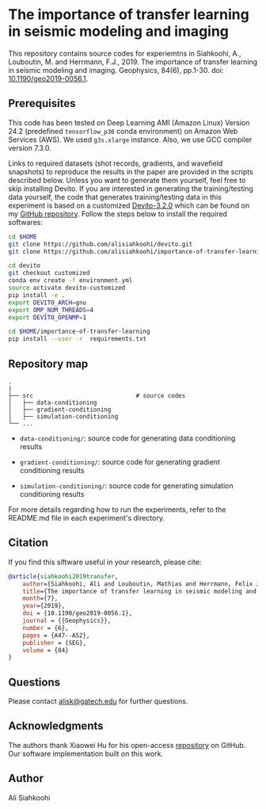 # The importance of transfer learning in seismic modeling and imaging

This repository contains source codes for experiemtns in Siahkoohi, A., Louboutin, M. and Herrmann, F.J., 2019. The importance of transfer learning in seismic modeling and imaging. Geophysics, 84(6), pp.1-30.  doi: [10.1190/geo2019-0056.1](https://doi.org/10.1190/geo2019-0056.1).


## Prerequisites

This code has been tested on Deep Learning AMI (Amazon Linux) Version 24.2 (predefined `tensorflow_p36` conda environment) on Amazon Web Services (AWS). We used `g3s.xlarge` instance. Also, we use GCC compiler version 7.3.0.

Links to required datasets (shot records, gradients, and wavefield snapshots) to reproduce the results in the paper are provided in the scripts described below. Unless you want to generate them yourself, feel free to skip installing Devito. If you are interested in generating the training/testing data yourself, the code that generates training/testing data in this experiment is based on a customized [Devito-3.2.0](https://github.com/opesci/devito/releases/tag/v3.2.0) which can be found on my [GitHub repository](https://github.com/alisiahkoohi/devito/tree/customized). Follow the steps below to install the required softwares:

```bash
cd $HOME
git clone https://github.com/alisiahkoohi/devito.git
git clone https://github.com/alisiahkoohi/importance-of-transfer-learning.git

cd devito
git checkout customized
conda env create -f environment.yml
source activate devito-customized
pip install -e .
export DEVITO_ARCH=gnu
export OMP_NUM_THREADS=4
export DEVITO_OPENMP=1

cd $HOME/importance-of-transfer-learning
pip install --user -r  requirements.txt
```

## Repository map

    .
    |
    ├── src                  			# source codes
    │   ├── data-conditioning
    │   ├── gradient-conditioning
    │   ├── simulation-conditioning
    └── ...

* `data-conditioning/`\: source code for generating data conditioning results 

* `gradient-conditioning/`\: source code for generating gradient conditioning results 

* `simulation-conditioning/`\: source code for generating simulation conditioning results 


For more details regarding how to run the experiments, refer to the README.md file in each experiment's directory.

## Citation

If you find this siftware useful in your research, please cite:

```bibtex
@article{siahkoohi2019transfer,
    author={Siahkoohi, Ali and Louboutin, Mathias and Herrmann, Felix J.},
    title={The importance of transfer learning in seismic modeling and imaging},
    month={7},
    year={2019},
    doi = {10.1190/geo2019-0056.1},
    journal = {{Geophysics}},
    number = {6},
    pages = {A47--A52},
    publisher = {SEG},
    volume = {84}
}
```


## Questions

Please contact alisk@gatech.edu for further questions.

## Acknowledgments

The authors thank Xiaowei Hu for his open-access [repository](https://github.com/xhujoy/CycleGAN-tensorflow) on GitHub. Our software implementation built on this work.

## Author

Ali Siahkoohi
